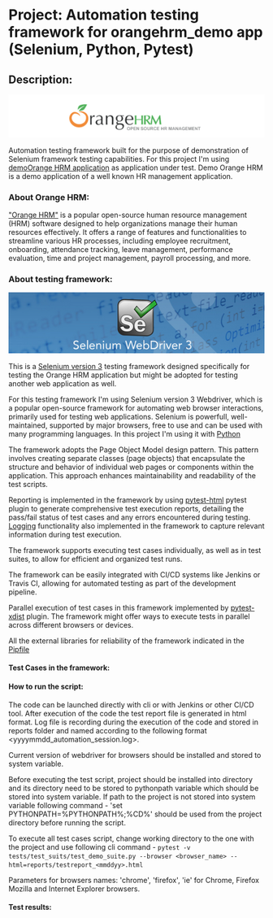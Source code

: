 # Project: Automation testing framework for orangehrm_demo app (Selenium, Python, Pytest)

## Description:
![img.png](orange_hrm.png)

Automation testing framework built for the purpose of demonstration of Selenium framework testing capabilities. For this project I'm using [demoOrange HRM application](https://opensource-demo.orangehrmlive.com/) as application under test. 
Demo Orange HRM is a demo application of a well known HR management application.

### About Orange HRM:
["Orange HRM"](https://www.orangehrm.com/) is a popular open-source human resource management (HRM) software designed to help organizations manage their human resources effectively. It offers a range of features and functionalities to streamline various HR processes, including employee recruitment, onboarding, attendance tracking, leave management, performance evaluation, time and project management, payroll processing, and more.

### About testing framework:
![img.png](selenium.png)

This is a [Selenium version 3](https://www.selenium.dev/documentation/legacy/selenium_3/) testing framework designed specifically for testing the Orange HRM application but might be adopted for testing another web application as well.

For this testing framework I'm using Selenium version 3 Webdriver, which is a popular open-source framework for automating web browser interactions, primarily used for testing web applications. Selenium is powerfull, well-maintained, supported by major browsers, free to use and can be used with many programming languages. In this project I'm using it with [Python](https://www.python.org/) 

The framework adopts the Page Object Model design pattern. This pattern involves creating separate classes (page objects) that encapsulate the structure and behavior of individual web pages or components within the application. This approach enhances maintainability and readability of the test scripts.

Reporting is implemented in the framework by using [pytest-html](https://pypi.org/project/pytest-html/) pytest plugin to generate comprehensive test execution reports, detailing the pass/fail status of test cases and any errors encountered during testing. [Logging](https://docs.python.org/3/library/logging.html) functionality also implemented in the framework to capture relevant information during test execution.

The framework supports executing test cases individually, as well as in test suites, to allow for efficient and organized test runs.

The framework can be easily integrated with CI/CD systems like Jenkins or Travis CI, allowing for automated testing as part of the development pipeline.

Parallel execution of test cases in this framework implemented by [pytest-xdist](https://pypi.org/project/pytest-xdist/) plugin. The framework might offer ways to execute tests in parallel across different browsers or devices.

All the external libraries for reliability of the framework indicated in the [Pipfile](Pipfile)

#### Test Cases in the framework:


#### How to run the script:
The code can be launched directly with cli or with Jenkins or other CI/CD tool. After execution of the code the test report file is generated in html format. Log file is recording during the execution of the code and stored in reports folder and named according to the following format <yyyymmdd_automation_session.log>.

Current version of webdriver for browsers should be installed and stored to system variable.

Before executing the test script, project should be installed into directory and its directory need to be stored to pythonpath variable which should be stored into system variable.
If path to the project is not stored into system variable following command - 'set PYTHONPATH=%PYTHONPATH%;%CD%' should be used from the project directory before running the script.

To execute all test cases script, change working directory to the one with the project and use following cli command - ```pytest -v tests/test_suits/test_demo_suite.py --browser <browser_name> --html=reports/testreport_<mmddyy>.html```

Parameters for browsers names: 'chrome', 'firefox', 'ie' for Chrome, Firefox Mozilla and Internet Explorer browsers.

#### Test results:
